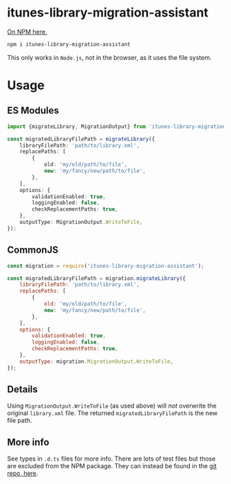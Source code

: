 # itunes-library-migration-assistant

[On NPM here.](http://npmjs.com/package/itunes-library-migration-assistant)

```bash
npm i itunes-library-migration-assistant
```

This only works in `Node.js`, not in the browser, as it uses the file system.

# Usage

## ES Modules

```typescript
import {migrateLibrary, MigrationOutput} from 'itunes-library-migration-assistant';

const migratedLibraryFilePath = migrateLibrary({
    libraryFilePath: 'path/to/library.xml',
    replacePaths: [
        {
            old: 'my/old/path/to/file',
            new: 'my/fancy/new/path/to/file',
        },
    ],
    options: {
        validationEnabled: true,
        loggingEnabled: false,
        checkReplacementPaths: true,
    },
    outputType: MigrationOutput.WriteToFile,
});
```

## CommonJS

```Javascript
const migration = require('itunes-library-migration-assistant');

const migratedLibraryFilePath = migration.migrateLibrary({
    libraryFilePath: 'path/to/library.xml',
    replacePaths: [
        {
            old: 'my/old/path/to/file',
            new: 'my/fancy/new/path/to/file',
        },
    ],
    options: {
        validationEnabled: true,
        loggingEnabled: false,
        checkReplacementPaths: true,
    },
    outputType: migration.MigrationOutput.WriteToFile,
});
```

## Details

Using `MigrationOutput.WriteToFile` (as used above) will _not_ overwrite the original `library.xml` file. The returned `migratedLibraryFilePath` is the new file path.

## More info

See types in `.d.ts` files for more info. There are lots of test files but those are excluded from the NPM package. They can instead be found in the [git repo, here](https://github.com/electrovir/itunes-library-migration-assistant).
